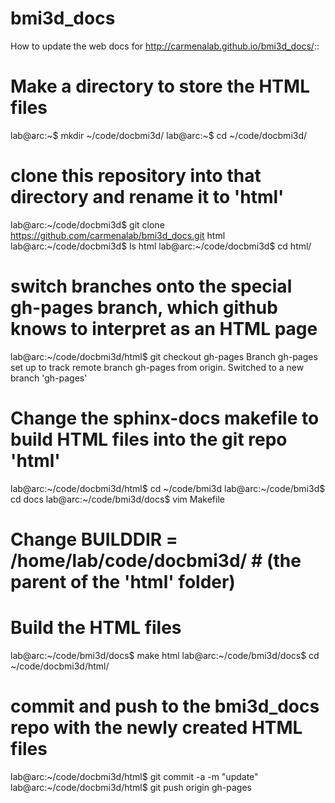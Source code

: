 # bmi3d_docs

How to update the web docs for http://carmenalab.github.io/bmi3d_docs/::
  
  # Make a directory to store the HTML files
  lab@arc:~$ mkdir ~/code/docbmi3d/
  lab@arc:~$ cd ~/code/docbmi3d/
  # clone this repository into that directory and rename it to 'html'
  lab@arc:~/code/docbmi3d$ git clone https://github.com/carmenalab/bmi3d_docs.git html
  lab@arc:~/code/docbmi3d$ ls
  html
  lab@arc:~/code/docbmi3d$ cd html/
  # switch branches onto the special gh-pages branch, which github knows to interpret as an HTML page
  lab@arc:~/code/docbmi3d/html$ git checkout gh-pages
  Branch gh-pages set up to track remote branch gh-pages from origin.
  Switched to a new branch 'gh-pages'
  # Change the sphinx-docs makefile to build HTML files into the git repo 'html'
  lab@arc:~/code/docbmi3d/html$ cd ~/code/bmi3d
  lab@arc:~/code/bmi3d$ cd docs
  lab@arc:~/code/bmi3d/docs$ vim Makefile 
  # Change BUILDDIR      = /home/lab/code/docbmi3d/ # (the parent of the 'html' folder)
  # Build the HTML files
  lab@arc:~/code/bmi3d/docs$ make html
  lab@arc:~/code/bmi3d/docs$ cd ~/code/docbmi3d/html/
  # commit and push to the bmi3d_docs repo with the newly created HTML files
  lab@arc:~/code/docbmi3d/html$ git commit -a -m "update"
  lab@arc:~/code/docbmi3d/html$ git push origin gh-pages
